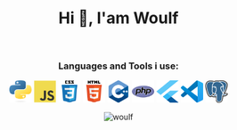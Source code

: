 <h1 align="center">Hi 👋, I'am Woulf</h1>

<br>

<h3 align="center">Languages and Tools i use:</h3>
<p align="center">
  <img src="https://raw.githubusercontent.com/woulfdev/woulfdev/29c2969afe6a66ad0381b531ff3e5477e4f229fd/img/python.svg" alt="python" width="40" height="40"/>
  <img src="https://raw.githubusercontent.com/devicons/devicon/master/icons/javascript/javascript-original.svg" alt="javascript" width="40" height="40"/>
  <img src="https://raw.githubusercontent.com/devicons/devicon/master/icons/css3/css3-original-wordmark.svg" alt="css3" width="40" height="40"/>
  <img src="https://raw.githubusercontent.com/devicons/devicon/master/icons/html5/html5-original-wordmark.svg" alt="html5" width="40" height="40"/>
  <img src="https://raw.githubusercontent.com/devicons/devicon/master/icons/cplusplus/cplusplus-original.svg" alt="cplusplus" width="40" height="40"/>
  <img src="https://raw.githubusercontent.com/devicons/devicon/master/icons/php/php-original.svg" alt="php" width="40" hieght="40"/>
  <img src="https://raw.githubusercontent.com/woulfdev/woulfdev/29c2969afe6a66ad0381b531ff3e5477e4f229fd/img/flutter.svg" alt="Flutter" width="40" height="40"/>
  <img src="https://raw.githubusercontent.com/devicons/devicon/master/icons/vscode/vscode-original.svg" alt="vs code" width="40" hieght="40"/>
<!--   <img src="https://raw.githubusercontent.com/devicons/devicon/master/icons/linux/linux-original.svg" alt="Linux" width="40" height="40"/> -->
<!--   <img src="https://raw.githubusercontent.com/devicons/devicon/master/icons/raspberrypi/raspberrypi-original.svg" alt="raspberry pi" width="40" height="40"/> -->
  <img src="https://raw.githubusercontent.com/woulfdev/woulfdev/refs/heads/main/img/postgres.png" alt="PostgreSQL" width="40" height="40"/>
</p>

<p align="center"><img src="https://github-readme-stats.vercel.app/api/top-langs?username=woulfdev&locale=en&layout=compact&theme=codeSTACKr&hide_border=true" alt="woulf" /></p>

